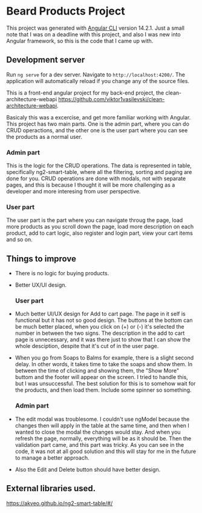 # Beard Products Project

This project was generated with [Angular CLI](https://github.com/angular/angular-cli) version 14.2.1.
Just a small note that I was on a deadline with this project, and also I was new into Angular framework, so this is the code that I came up with.

## Development server

Run `ng serve` for a dev server. Navigate to `http://localhost:4200/`. The application will automatically reload if you change any of the source files.

This is a front-end angular project for my back-end project, the clean-architecture-webapi https://github.com/viktor1vasilevski/clean-architecture-webapi.

Basicaly this was a excercise, and get more familiar working with Angular.
This project has two main parts. One is the admin part, where you can do CRUD operactions, and the other one is the user part where you can see the products as a normal user.

### Admin part
This is the logic for the CRUD operations. The data is represented in table, specifically ng2-smart-table, where all the filtering, sorting and paging are done for you.
CRUD operations are done with modals, not with separate pages, and this is because I thought it will be more challenging as a developer and more interesing from user perspective.

### User part
The user part is the part where you can navigate throug the page, load more products as you scroll down the page, load more description on each product, add to cart logic, also register and login part, view your cart items and so on.

## Things to improve
- There is no logic for buying products.
- Better UX/UI design.
  ### User part
- Much better UI/UX design for Add to cart page. The page in it self is functional but it has not so good design. The buttons at the bottom can be much better placed,   when you click on (+) or (-) it's selected the number in between the two signs. The description in the add to cart page is unnecessary, and it was there just to show   that I can show the whole desciption, despite that it's cut of in the user page.
- When you go from Soaps to Balms for example, there is a slight second delay. In other words, it takes time to take the soaps and show them. In between the time of     clicking and showing them, the "Show More" buttom and the footer will appear on the screen. I tried to handle this, but I was unsuccessful. The best solution for       this is to somehow wait for the products, and then load them. Include some spinner so something.

  ### Admin part
- The edit modal was troublesome. I couldn't use ngModel because the changes then will apply in the table at the same time, and then when I wanted to close the modal     the changes would stay. And when you refresh the page, normally, everything will be as it should be. Then the validation part came, and this part was tricky.
  As you can see in the code, it was not at all good solution and this will stay for me in the future to manage a better approach.
- Also the Edit and Delete button should have better design.


## External libraries used.
https://akveo.github.io/ng2-smart-table/#/
